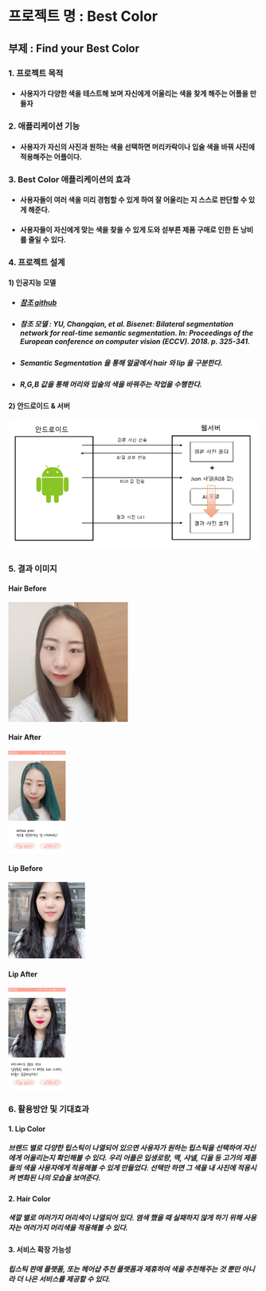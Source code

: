 # 프로젝트 명 : Best Color

## 부제 : Find your Best Color



### 1. 프로젝트 목적

- #### 사용자가 다양한 색을 테스트해 보며 자신에게 어울리는 색을 찾게 해주는 어플을 만들자





### 2. 애플리케이션 기능

- #### 사용자가 자신의 사진과 원하는 색을 선택하면 머리카락이나 입술 색을 바꿔 사진에 적용해주는 어플이다.





### 3. Best Color 애플리케이션의 효과

- #### 사용자들이 여러 색을 미리 경험할 수 있게 하여 잘 어울리는 지 스스로 판단할 수 있게 해준다.

- #### 사용자들이 자신에게 맞는 색을 찾을 수 있게 도와 섣부른 제품 구매로 인한 돈 낭비를 줄일 수 있다.





### 4. 프로젝트 설계

#### 1) 인공지능 모델

- ##### [참조 github](https://github.com/zllrunning/face-parsing.PyTorch)

- ##### 참조 모델 : YU, Changqian, et al. Bisenet: Bilateral segmentation network for real-time semantic segmentation. In: *Proceedings of the European conference on computer vision (ECCV)*. 2018. p. 325-341.

- ##### Semantic Segmentation 을 통해 얼굴에서 hair 와 lip 을 구분한다.

- ##### R,G,B 값을 통해 머리와 입술의 색을 바꿔주는 작업을 수행한다.



#### 2) 안드로이드 & 서버

<img src=".\image\diagram.png" style="zoom: 67%;" />





### 5. 결과 이미지

#### Hair Before

<img src=".\image\hair_before.jpg" style="zoom:25%;" />

#### Hair After

<img src=".\image\hair_after.jpg" style="zoom:20%;" />

#### Lip Before

<img src=".\image\lip_before.jpg" style="zoom:15%;" />

#### Lip After

<img src=".\image\lip_after.jpg" style="zoom:20%;" />



### 6. 활용방안 및 기대효과

#### 1. Lip Color

##### 브랜드 별로 다양한 립스틱이 나열되어 있으면 사용자가 원하는 립스틱을 선택하여 자신에게 어울리는지 확인해볼 수 있다. 우리 어플은 입생로랑, 맥, 샤넬, 디올 등 고가의 제품들의 색을 사용자에게 적용해볼 수 있게 만들었다. 선택만 하면 그 색을 내 사진에 적용시켜 변화된 나의 모습을 보여준다.

#### 2. Hair Color

##### 색깔 별로 여러가지 머리색이 나열되어 있다. 염색 했을 때 실패하지 않게 하기 위해 사용자는 여러가지 머리색을 적용해볼 수 있다. 

#### 3. 서비스 확장 가능성

##### 립스틱 판매 플랫폼, 또는 헤어샵 추천 플랫폼과 제휴하여 색을 추천해주는 것 뿐만 아니라 더 나은 서비스를 제공할 수 있다.